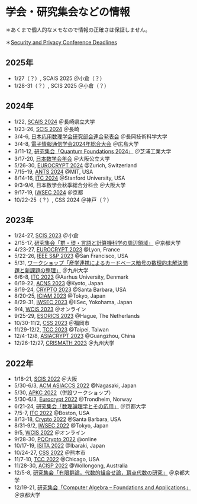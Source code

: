 # 学会・研究集会などの情報

＊あくまで個人的なメモなので情報の正確さは保証しません。

＊[Security and Privacy Conference Deadlines](https://sec-deadlines.github.io/)

## 2025年
- 1/27（？）, SCAIS 2025 ＠小倉（？）
- 1/28-31（？）, SCIS 2025 ＠小倉（？）

## 2024年
- 1/22, [SCAIS 2024](https://scais-jp.github.io/2024/) ＠長崎県立大学
- 1/23-26, [SCIS 2024](https://www.iwsec.org/scis/2024/index.html) ＠長崎
- 3/4-6, [日本応用数理学会研究部会連合発表会](https://jsiam.org/union2024) ＠長岡技術科学大学
- 3/4-8, [電子情報通信学会2024年総合大会](https://www.ieice.org/jpn_r/activities/taikai/general/2024/index.html) ＠広島大学
- 3/11-12, [研究集会「Quantum Foundations 2024」](https://qsys.se.shibaura-it.ac.jp/kimura/QFound/index.html) ＠芝浦工業大学
- 3/17-20, [日本数学会年会](https://www.mathsoc.jp/activity/meeting/omu24mar/index.html) ＠大阪公立大学
- 5/26-30, [EUROCRYPT 2024](https://eurocrypt.iacr.org/2024/) @Zurich, Switzerland
- 7/15–19, [ANTS 2024](https://antsmath.org/ANTSXVI/index.html) @MIT, USA
- 8/14-16, [ITC 2024](https://itcrypto.github.io/2024/index.html) @Stanford University, USA
- 9/3-9/6, 日本数学会秋季総合分科会 ＠大阪大学
- 9/17-19, [IWSEC 2024](https://www.iwsec.org/2024/index.html) ＠京都
- 10/22-25（？）, CSS 2024 ＠神戸（？）

## 2023年

- 1/24-27, <a href="https://www.iwsec.org/scis/2023/index.html" target="_blank"> SCIS 2023</a> ＠小倉
- 2/15-17, <a href="https://www.kurims.kyoto-u.ac.jp/kyoten/ja/workshop.html" target="_blank">研究集会「群・環・言語と計算機科学の周辺領域」</a> ＠京都大学
- 4/23-27, <a href="https://eurocrypt.iacr.org/2023/" target="_blank">EUROCRYPT 2023</a> @Lyon, France
- 5/22-26, <a href="https://www.ieee-security.org/TC/SP2023/index.html" target="_blank">IEEE S&amp;P 2023</a> @San Francisco, USA
- 5/31, [ワークショップ「産学連携によるカードベース暗号の数理的未解決問題と新課題の整理」](https://joint.imi.kyushu-u.ac.jp/post-9009/) ＠九州大学
- 6/6-8, <a href="https://itcrypto.github.io/2023/index.html" target="_blank">ITC 2023</a> @Aarhus University, Denmark
- 6/19-22, <a href="https://sulab-sever.u-aizu.ac.jp/ACNS2023/index.html" target="_blank">ACNS 2023</a> @Kyoto, Japan
- 8/19-24, <a href="https://crypto.iacr.org/2023/" target="_blank">CRYPTO 2023</a> @Santa Barbara, USA
- 8/20-25, <a href="https://iciam2023.org/" target="_blank">ICIAM 2023</a> @Tokyo, Japan
- 8/29-31, <a href="https://www.iwsec.org/2023/index.html" target="_blank">IWSEC 2023</a> @IISec, Yokohama, Japan
- 9/4, [WCIS 2023](https://www.ieice.org/~isec/wcis/wcis2023/) ＠オンライン
- 9/25-29, [ESORICS 2023](https://esorics2023.org/) @Hague, The Netherlands
- 10/30-11/2, [CSS 2023](https://www.iwsec.org/css/2023/) ＠福岡市
- 11/29-12/2, [TCC 2023](https://tcc.iacr.org/2023/) @Taipei, Taiwan
- 12/4-12/8, [ASIACRYPT 2023](https://asiacrypt.iacr.org/2023/) @Guangzhou, China
- 12/26-12/27, [CRISMATH 2023](https://imi.kyushu-u.ac.jp/~lmdac/event/crismath2023.html) ＠九州大学

## 2022年

- 1/18-21, <a href="https://www.iwsec.org/scis/2022/index.html" target="_blank">SCIS 2022</a> ＠大阪
- 5/30-6/3, <a href="https://asiaccs2022.conferenceservice.jp/" target="_blank">ACM ASIACCS 2022</a> @Nagasaki, Japan
- 5/30, <a href="https://sites.google.com/view/apkc2022" target="_blank">APKC 2022</a>（併設ワークショップ）
- 5/30-6/3, <a href="https://eurocrypt.iacr.org/2022/" target="_blank">Eurocrypt 2022</a> @Trondheim, Norway
- 6/21-24, <a href="https://www.kurims.kyoto-u.ac.jp/kyoten/ja/workshop.html" target="_blank">研究集会「数理論理学とその応用」</a> ＠京都大学
- 7/5-7, <a href="https://itcrypto.github.io/2022/" target="_blank">ITC 2022</a> @Boston, USA
- 8/13-18, <a href="https://crypto.iacr.org/2022/" target="_blank">Crypto 2022</a> @Santa Barbara, USA
- 8/31-9/2, <a href="https://www.iwsec.org/2022/index.html" target="_blank">IWSEC 2022</a> @Tokyo, Japan
- 9/5, <a href="https://www.ieice.org/~isec/wcis/wcis2022/">WCIS 2022</a> ＠オンライン
- 9/28-30, <a href="https://2022.pqcrypto.org/" target="_blank">PQCrypto 2022</a> @online
- 10/17-19, <a href="http://www.isita.ieice.org/2022/" target="_blank">ISITA 2022</a> @Ibaraki, Japan
- 10/24-27, <a href="https://www.iwsec.org/css/2022/index.html" target="_blank">CSS 2022</a> ＠熊本市
- 11/7-10, <a href="https://tcc.iacr.org/2022/" target="_blank">TCC 2022</a> @Chicago, USA
- 11/28-30, <a href="https://uow-ic2.github.io/acisp2022/" target="_blank">ACISP 2022</a> @Wollongong, Australia
- 12/5-8, <a href="https://www.kurims.kyoto-u.ac.jp/kyoten/ja/workshop.html" target="_blank">研究集会「有限群論，代数的組合せ論，頂点代数の研究」</a> ＠京都大学
- 12/19-21, <a href="https://www.kurims.kyoto-u.ac.jp/kyoten/ja/workshop.html" target="_blank">研究集会「Computer Algebra – Foundations and Applications」</a> ＠京都大学
